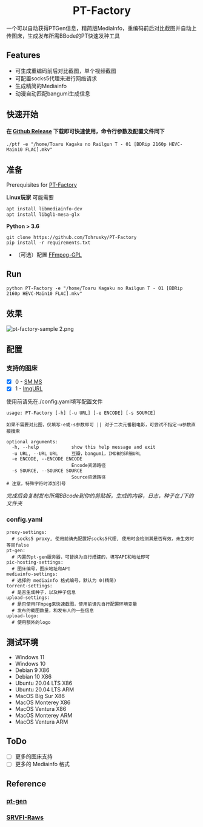<h1 align="center">PT-Factory</h1>
一个可以自动获得PTGen信息，精简版MediaInfo，重编码前后对比截图并自动上传图床，生成发布所需BBode的PT快速发种工具


## Features
* 可生成重编码前后对比截图，单个视频截图
* 可配置socks5代理来进行网络请求
* 生成精简的Mediainfo
* 动漫自动匹配bangumi生成信息

## 快速开始
#### 在 [Github Release](https://github.com/SRVFI-Raws/PT-Factory/releases) 下载即可快速使用，命令行参数及配置文件同下
```shell
./ptf -e "/home/Toaru Kagaku no Railgun T - 01 [BDRip 2160p HEVC-Main10 FLAC].mkv"
```

## 准备
Prerequisites for [PT-Factory](https://github.com/SRVFI-Raws/PT-Factory)

**Linux玩家** 可能需要

```bash
apt install libmediainfo-dev
apt install libgl1-mesa-glx
```
**Python > 3.6**
```
git clone https://github.com/Tohrusky/PT-Factory
pip install -r requirements.txt
```
* （可选）配置 [FFmpeg-GPL](https://github.com/BtbN/FFmpeg-Builds/releases)

## Run
 ```shell
 python PT-Factory -e "/home/Toaru Kagaku no Railgun T - 01 [BDRip 2160p HEVC-Main10 FLAC].mkv"
 ```
 
## 效果
![pt-factory-sample _2_.png](https://s2.loli.net/2022/08/29/mBCIih9NEFyYzPg.png)

## 配置

### 支持的图床

- [x] 0 - [SM.MS](https://sm.ms)
- [x] 1 - [ImgURL](https://www.imgurl.org)

使用前请先在./config.yaml填写配置文件
```shell
usage: PT-Factory [-h] [-u URL] [-e ENCODE] [-s SOURCE]

如果不需要对比图，仅填写-e或-s参数即可 || 对于二次元番剧电影，可尝试不指定-u参数直接搜索

optional arguments:
  -h, --help            show this help message and exit
  -u URL, --URL URL     豆瓣，bangumi，IMDB的详细URL
  -e ENCODE, --ENCODE ENCODE
                        Encode资源路径
  -s SOURCE, --SOURCE SOURCE
                        Source资源路径
# 注意，特殊字符时添加引号
```
*完成后会复制发布所需BBcode到你的剪贴板，生成的内容，日志，种子在./下的文件夹*
### config.yaml
```shell
proxy-settings:                                
  # socks5 proxy, 使用前请先配置好socks5代理, 使用时会检测其是否有效，未生效时等同false
pt-gen: 
  # 内置的pt-gen服务器，可替换为自行搭建的，填写API和地址即可
pic-hosting-settings:
  # 图床编号，图床地址和API
mediainfo-settings:                           
  # 选择的 mediainfo 格式编号，默认为 0(精简)
torrent-settings:
  # 是否生成种子，以及种子信息
upload-settings:
  # 是否使用FFmpeg来快速截图，使用前请先自行配置环境变量
  # 发布的截图数量，和发布人的一些信息
upload-logo:
  # 使用额外的logo
```
## 测试环境
* Windows 11
* Windows 10
* Debian 9 X86
* Debian 10 X86
* Ubuntu 20.04 LTS X86
* Ubuntu 20.04 LTS ARM
* MacOS Big Sur X86
* MacOS Monterey X86
* MacOS Ventura X86
* MacOS Monterey ARM
* MacOS Ventura ARM

## ToDo

- [ ] 更多的图床支持
- [ ] 更多的 Mediainfo 格式

## Reference

### [pt-gen](https://github.com/Rhilip/pt-gen-cfworker)
### [SRVFI-Raws](https://srvfi.top)
